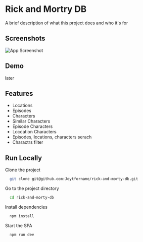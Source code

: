 
# Rick and Mortry DB

A brief description of what this project does and who it's for


## Screenshots

![App Screenshot](https://i.ibb.co/MZWLJVm/Rick-and-Morty-DB-screenshot.png)

## Demo

later

## Features

- Locations
- Episodes
- Characters
- Similar Characters
- Episode Characters
- Loccation Characters
- Episodes, locations, characters serach
- Charactrs filter


## Run Locally

Clone the project

```bash
  git clone git@github.com:Joytforname/rick-and-morty-db.git
```

Go to the project directory

```bash
  cd rick-and-morty-db
```

Install dependencies

```bash
  npm install
```

Start the SPA

```bash
  npm run dev
```






